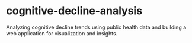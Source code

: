 # cognitive-decline-analysis
Analyzing cognitive decline trends using public health data and building a web application for visualization and insights.
